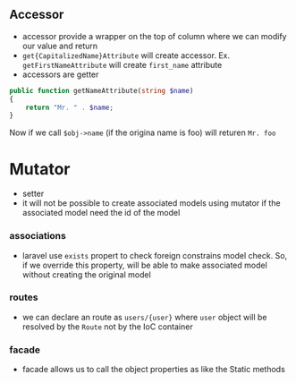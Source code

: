 ## Accessor
- accessor provide a wrapper on the top of column where we can modify our value and return
- `get{CapitalizedName}Attribute` will create accessor. Ex. `getFirstNameAttribute` will create `first_name` attribute
- accessors are getter
```php
public function getNameAttribute(string $name)
{
    return "Mr. " . $name;
}
```
Now if we call `$obj->name` (if the origina name is foo) will returen `Mr. foo`
# Mutator
- setter
- it will not be possible to create associated models using mutator if the associated model need the id of the model

### associations
- laravel use `exists` propert to check foreign constrains model check. So, if we override this property, will be able to make associated model without creating the original model

### routes
- we can declare an route as `users/{user}` where `user` object will be resolved by the `Route` not by the IoC container

### facade 
- facade allows us to call the object properties as like the Static methods